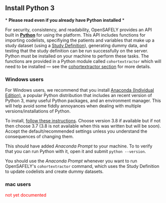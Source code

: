 ## Install Python 3

\* **Please read even if you already have Python installed** \*

For security, consistency, and readability, OpenSAFELY provides an API built in [**Python**](https://www.python.org/) for using the platform. 
This API includes functions for importing codelists, specifiying the patients and variables that make up a study dataset (using a [Study Definition](study-def-intro.md)), generating dummy data, and testing that the study definition can be run successfully on the server. 
Python must be installed on your machine to perform these tasks. 
The functions are provided in a Python module called `cohortextractor` which will need to be installed &mdash; see the [cohortextractor section](cohortextractor.md) for more details.


<!--Strictly speaking, it is possible to test and run your study definition without a local installation of Python because this happens automatically every time a commit is pushed to GitHub.
However, this is not a particularly efficient way of working and we recommend being able to run the scripts locally. -->



### Windows users
For Windows users, we recommend that you install [Anaconda (Individual Edition)](https://www.anaconda.com/products/individual), a popular Python distribution that includes an recent version of Python 3, many useful Python packages, and an environment manager. 
This will help avoid some fiddly annoyances when dealing with multiple versions/installations of Python.

<!--If you already have Python installed on your machine, you should still be able install Anaconda without any inteference. <font color='red'>(is this true?)</font> Alternatively, you're welcome to use any existing or fresh Python installation you want if you're happy to troubleshoot problems yourself. -->

To install, [follow these instructions](https://docs.anaconda.com/anaconda/install/). 
Choose version 3.8 if available but if not then choose 3.7 (3.8 is not available when this was written but will be soon). 
Accept the default/recommended settings unless you understand the consequences of changing them.

This should have added _Anaconda Prompt_ to your machine. 
To to verify that you can run Python with it, open it and submit `python --version`.

<!--If you installed a version of python earlier than `python 3.8` then you should submit `conda install -c anaconda python=3.8` to update your installation. It can take a while (up to an hour) as it needs to identify and resolve incompatible packages from the previous installation. -->

You should use the _Anaconda Prompt_ whenever you want to run OpenSAFELY's `cohortextractor` command, which uses the Study Definition to update codelists and create dummy datasets.

### mac users

<font color='red'>not yet documented</font>
